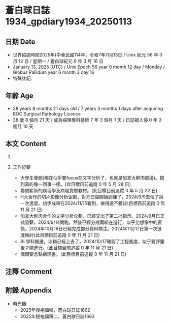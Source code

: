 [_metadata_:encoding]: - "utf-8"
[_metadata_:language]: - "zh-Hant-TW"
[_metadata_:fileformat]: - "markdown"
[_metadata_:MIME_type]: - "text/plain"
[_metadata_:markdown_version]: - "commonmark version 0.30"
[_metadata_:markdown_spec]: - "https://spec.commonmark.org/0.30/"

# 蒼白球日誌1934_gpdiary1934_20250113 #

## 日期 Date ##

* 世界協調時間2025年(中華民國114年，令和7年)1月13日 / Unix 紀元 56 年 0 月 12 日 / 星期一 / 蒼白球紀元 6 年 3 月 16 日
* January 13, 2025 (UTC) / Unix Epoch 56 year 0 month 12 day / Monday / Globus Pallidum year 6 month 3 day 16
* 特殊註記:

## 年齡 Age ##

* 38 years 8 months 21 days old / 7 years 3 months 1 days after acquiring ROC Surgical Pathology Licence
* 38 歲 8 個月 21 天 / 成為病理專科醫師 7 年 3 個月 1 天 / 日誌被入侵 0 年 3 個月 16 天

## 本文 Content ##

1. 

2. 工作紀要

    - 大學生專題(現在似乎要focus在文字分析了，也就是加拿大鮮肉那邊)。搞到真的像一回事一樣。(此目標目前追蹤 0 年 5 月 28 日)
    - 籌備嶄新的病理學及病理實驗教材。(此目標目前追蹤 0 年 5 月 22 日)
    - H大合作的切片影像分析企劃，對方已經開始訓練了，2024/9/9去催了第一次進度。初步成果在2024/11/15看到，做得還不錯(此目標目前追蹤 0 年 11 月 21 日)
    - 加拿大鮮肉合作的文字分析企劃，已經交出了第二批指示。2024/9月已正式發薪，2024/9/14開跑，然後已經分成兩組在進行，似乎比想像中的要快，2024年10月18日已經完成部分資料標注。2024年11月17日第一次進度檢討(此目標目前追蹤 0 年 11 月 21 日)
    - BL學科搬遷，冰箱已經上去了，2024/10/17確認了工程進度，似乎要評鑒後才能進行。(此目標目前追蹤 0 年 11 月 21 日)
    - 偶爾要念點病理書。(此目標目前追蹤 0 年 11 月 21 日)

## 注釋 Comment ##


## 附錄 Appendix ##

* 時光機
    - 2025年授袍講稿，蒼白球日誌1662
    - 2025年授袍講稿二，蒼白球日誌1663
